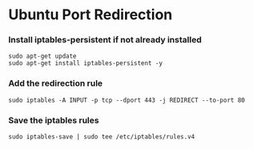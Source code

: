 # Ubuntu Port Redirection
### Install iptables-persistent if not already installed
```
sudo apt-get update
sudo apt-get install iptables-persistent -y
```
### Add the redirection rule
```
sudo iptables -A INPUT -p tcp --dport 443 -j REDIRECT --to-port 80
```
### Save the iptables rules
```
sudo iptables-save | sudo tee /etc/iptables/rules.v4
```
